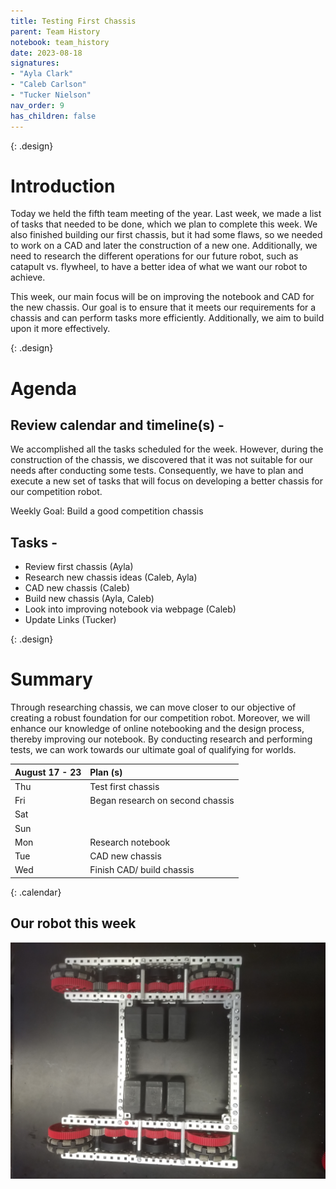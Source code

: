 ```yaml
---
title: Testing First Chassis
parent: Team History
notebook: team_history
date: 2023-08-18
signatures:
- "Ayla Clark"
- "Caleb Carlson"
- "Tucker Nielson"
nav_order: 9
has_children: false
---
```


{: .design}
# Introduction

Today we held the fifth team meeting of the year. Last week, we made a list of tasks that needed to be done, which we plan to complete this week. We also finished building our first chassis, but it had some flaws, so we needed to work on a CAD and later the construction of a new one. Additionally, we need to research the different operations for our future robot, such as catapult vs. flywheel, to have a better idea of what we want our robot to achieve.

This week, our main focus will be on improving the notebook and CAD for the new chassis. Our goal is to ensure that it meets our requirements for a chassis and can perform tasks more efficiently. Additionally, we aim to build upon it more effectively.

{: .design}
# Agenda

## Review calendar and timeline(s) - 

We accomplished all the tasks scheduled for the week. However, during the construction of the chassis, we discovered that it was not suitable for our needs after conducting some tests. Consequently, we have to plan and execute a new set of tasks that will focus on developing a better chassis for our competition robot.

Weekly Goal:  Build a good competition chassis

## Tasks -

* Review first chassis								(Ayla)
* Research new chassis ideas						(Caleb, Ayla)
* CAD new chassis								(Caleb)
* Build new chassis								(Ayla, Caleb)
* Look into improving notebook via webpage			(Caleb)
* Update Links									(Tucker)

{: .design}
# Summary

Through researching chassis, we can move closer to our objective of creating a robust foundation for our competition robot. Moreover, we will enhance our knowledge of online notebooking and the design process, thereby improving our notebook. By conducting research and performing tests, we can work towards our ultimate goal of qualifying for worlds.

| August 17 - 23  | Plan (s) |
|:---|:---|
| Thu | Test first chassis |
| Fri |Began research on second chassis|
| Sat | |
| Sun |  |
| Mon | Research notebook |
| Tue | CAD new chassis |
| Wed | Finish CAD/  build chassis |
{: .calendar}

## Our robot this week

<img src="/assets/Team%20History/FirstChassis.jpg" alt="Our Robot this week">
